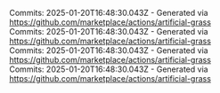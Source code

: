 Commits: 2025-01-20T16:48:30.043Z - Generated via https://github.com/marketplace/actions/artificial-grass
<br>
Commits: 2025-01-20T16:48:30.043Z - Generated via https://github.com/marketplace/actions/artificial-grass
<br>
Commits: 2025-01-20T16:48:30.043Z - Generated via https://github.com/marketplace/actions/artificial-grass
<br>
Commits: 2025-01-20T16:48:30.043Z - Generated via https://github.com/marketplace/actions/artificial-grass
<br>
